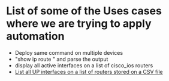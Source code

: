 # List of some of the Uses cases where we are trying to apply automation
- Deploy same command on multiple devices
- "show ip route " and parse the output
- display all active interfaces on a list of cisco_ios routers
- [List all UP interfaces on a list of routers stored on a CSV file](https://github.com/markillob/NetworkAutomation/blob/master/snippets/interfaces_up.py)
